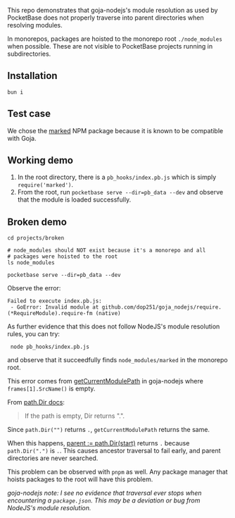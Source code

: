 This repo demonstrates that goja-nodejs's module resolution as used by PocketBase does not properly traverse into parent directories when resolving modules.

In monorepos, packages are hoisted to the monorepo root `./node_modules` when possible. These are not visible to PocketBase projects running in subdirectories.

## Installation

```
bun i
```

## Test case

We chose the [marked](https://www.npmjs.com/package/marked) NPM package because it is known to be compatible with Goja.

## Working demo

1. In the root directory, there is a `pb_hooks/index.pb.js` which is simply `require('marked')`.
2. From the root, run `pocketbase serve --dir=pb_data --dev` and observe that the module is loaded successfully.

## Broken demo

```
cd projects/broken

# node_modules should NOT exist because it's a monorepo and all
# packages were hoisted to the root
ls node_modules

pocketbase serve --dir=pb_data --dev
```

Observe the error:

```
Failed to execute index.pb.js:
 - GoError: Invalid module at github.com/dop251/goja_nodejs/require.(*RequireModule).require-fm (native)
```

As further evidence that this does not follow NodeJS's module resolution rules, you can try:

```
 node pb_hooks/index.pb.js
```

and observe that it succeedfully finds `node_modules/marked` in the monorepo root.

This error comes from [getCurrentModulePath](https://github.com/benallfree/goja_nodejs/blob/28407dfeec35522c06b2e296fdeefc42e6b6b78f/require/resolve.go#L229) in goja-nodejs where `frames[1].SrcName()` is empty.

From [path.Dir docs](https://pkg.go.dev/path#Dir):

> If the path is empty, Dir returns ".".

Since `path.Dir("")` returns `.`, `getCurrentModulePath` returns the same.

When this happens, [parent := path.Dir(start)](https://github.com/benallfree/goja_nodejs/blob/28407dfeec35522c06b2e296fdeefc42e6b6b78f/require/resolve.go#L213) returns `.` because `path.Dir(".")` is `.`. This causes ancestor traversal to fail early, and parent directories are never searched.

This problem can be observed with `pnpm` as well. Any package manager that hoists packages to the root will have this problem.

_goja-nodejs note: I see no evidence that traversal ever stops when encountering a `package.json`. This may be a deviation or bug from NodeJS's module resolution._
